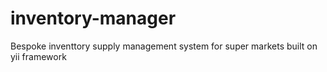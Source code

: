 # inventory-manager
Bespoke inventtory supply management system for super markets built on  yii framework
